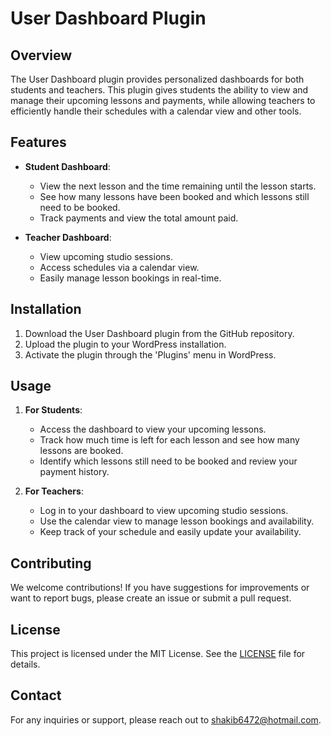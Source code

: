 # User Dashboard Plugin

## Overview

The User Dashboard plugin provides personalized dashboards for both students and teachers. This plugin gives students the ability to view and manage their upcoming lessons and payments, while allowing teachers to efficiently handle their schedules with a calendar view and other tools.

## Features

- **Student Dashboard**:
  - View the next lesson and the time remaining until the lesson starts.
  - See how many lessons have been booked and which lessons still need to be booked.
  - Track payments and view the total amount paid.

- **Teacher Dashboard**:
  - View upcoming studio sessions.
  - Access schedules via a calendar view.
  - Easily manage lesson bookings in real-time.

## Installation

1. Download the User Dashboard plugin from the GitHub repository.
2. Upload the plugin to your WordPress installation.
3. Activate the plugin through the 'Plugins' menu in WordPress.

## Usage

1. **For Students**:
   - Access the dashboard to view your upcoming lessons.
   - Track how much time is left for each lesson and see how many lessons are booked.
   - Identify which lessons still need to be booked and review your payment history.

2. **For Teachers**:
   - Log in to your dashboard to view upcoming studio sessions.
   - Use the calendar view to manage lesson bookings and availability.
   - Keep track of your schedule and easily update your availability.

## Contributing

We welcome contributions! If you have suggestions for improvements or want to report bugs, please create an issue or submit a pull request.

## License

This project is licensed under the MIT License. See the [LICENSE](LICENSE) file for details.

## Contact

For any inquiries or support, please reach out to [shakib6472@hotmail.com](mailto:shakib6472@hotmail.com).
